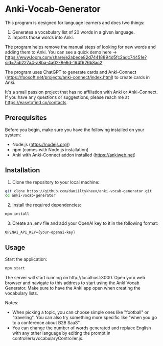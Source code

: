 # Anki-Vocab-Generator

This program is designed for language learners and does two things:

1. Generates a vocabulary list of 20 words in a given language.
2. Imports those words into Anki.

The program helps remove the manual steps of looking for new words and adding them to Anki. You can see a quick demo here -> https://www.loom.com/share/e2abece82d74418894d5fc2adc74451e?sid=75b227a4-a8ba-4a02-8e9d-164f626b8ac2.

The program uses ChatGPT to generate cards and Anki-Connect (https://foosoft.net/projects/anki-connect/index.html) to create cards in Anki.

It's a small passion project that has no affiliation with Anki or Anki-Connect. If you have any questions or suggestions, please reach me at https://easytofind.co/contacts.

## Prerequisites

Before you begin, make sure you have the following installed on your system:

- Node.js (https://nodejs.org/)
- npm (comes with Node.js installation)
- Anki with Anki-Connect addon installed (https://ankiweb.net)

## Installation

1. Clone the repository to your local machine:

```bash
git clone https://github.com/daniiltykheev/anki-vocab-generator.git
cd anki-vocab-generator
```

2. Install the required dependencies:

```bash
npm install
```

3. Create an .env file and add your OpenAI key to it in the following format:

```
OPENAI_API_KEY={your-openai-key}
```

## Usage

Start the application:

```bash
npm start
```

The server will start running on http://localhost:3000. Open your web browser and navigate to this address to start using the Anki Vocab Generator. Make sure to have the Anki app open when creating the vocabulary lists.

Notes:

- When picking a topic, you can choose simple ones like "football" or "traveling". You can also try something more specific like "when you go to a conference about B2B SaaS".
- You can change the number of words generated and replace English with any other language by editing the prompt in controllers/vocabularyController.js.
